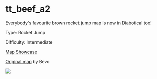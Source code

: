 # tt_beef_a2

Everybody's favourite brown rocket jump map is now in Diabotical too!

Type: Rocket Jump

Difficulty: Intermediate

[Map Showcase](https://www.youtube.com/watch?v=Uyi3CX93XI0)

[Original map](https://gamebanana.com/maps/130068) by Bevo

[![](https://i.ytimg.com/vi/Uyi3CX93XI0/hqdefault.jpg)](https://www.youtube.com/watch?v=Uyi3CX93XI0)
